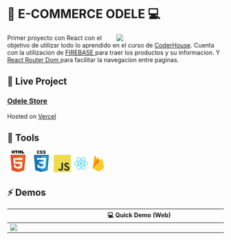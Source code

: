 # :department_store: E-COMMERCE ODELE :computer: 



<img width='250' align='right' src='https://media2.giphy.com/media/l2JdUrmFPxNZZiWYM/200.gif'>

Primer proyecto con React con el objetivo de utilizar todo lo aprendido en el curso de <a href='https://www.coderhouse.com/online/reactjs'>CoderHouse</a>. Cuenta con la utilizacion de <a href='https://firebase.google.com/'>  FIREBASE  </a> para traer los productos y su informacion. Y <a href='https://reactrouter.com/'>  React Router Dom </a> para facilitar la navegacion entre paginas. 

## :link: Live Project

### <a href='https://odele.vercel.app/'>  Odele Store </a>

Hosted on <a href='https://vercel.com/'> Vercel </a>


## 🧰 Tools 


<img src="https://raw.githubusercontent.com/github/explore/80688e429a7d4ef2fca1e82350fe8e3517d3494d/topics/html/html.png" alt="HTML Logo" width="50" height="50"/> <img src="https://raw.githubusercontent.com/github/explore/80688e429a7d4ef2fca1e82350fe8e3517d3494d/topics/css/css.png" alt="CSS Logo" width="50" height="50"/> <img src="https://raw.githubusercontent.com/github/explore/80688e429a7d4ef2fca1e82350fe8e3517d3494d/topics/javascript/javascript.png" alt="JavaScript Logo" width="40" height="40"/> <img src="https://raw.githubusercontent.com/github/explore/80688e429a7d4ef2fca1e82350fe8e3517d3494d/topics/react/react.png" alt="React Logo" width="40" height="40"/><img src="https://raw.githubusercontent.com/github/explore/80688e429a7d4ef2fca1e82350fe8e3517d3494d/topics/firebase/firebase.png" alt="Firebase Logo" width="40" height="40"/>


## :zap: Demos 


|  :computer:  Quick Demo (Web) | :iphone:  Quick Demo (Mobile)  |
|---|---|
| <img width='600' align='right' src='https://user-images.githubusercontent.com/88063699/151733152-04c76591-64b9-4e7e-bd03-b4015a2c84c6.gif'>  | <img width='400' align='left' src='https://user-images.githubusercontent.com/88063699/151734125-1cb9e6a1-3d21-483f-9df6-9361ad241812.gif'>  |









